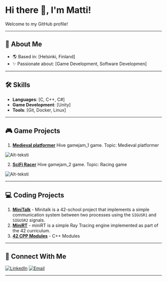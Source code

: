# Hi there 👋, I'm Matti!

Welcome to my GitHub profile!

---

## 🚀 About Me
- 🌎 Based in: [Helsinki, Finland]
- ✨ Passionate about: [Game Development, Software Developmen]

---

## 🛠️ Skills
- **Languages**: [C, C++, C#]
- **Game Development**: [Unity]
- **Tools**: [Git, Docker, Linux]

---

## 🎮 Game Projects
1. [**Medieval platformer**](https://github.com/MRinkinen/Hive_GameJam_1_Medieval_Platformer) Hive gamejam_1 game. Topic: Medieval platformer
   
![Alt-teksti](MediEvalGIF.gif)


2. [**SciFi Racer**](https://github.com/MRinkinen/Hive_GameJam_2_SciFi_Racer) Hive gamejam_2 game. Topic: Racing game

![Alt-teksti](ScifiRacerGIF.gif)

---

## 💻 Coding Projects
1. [**MiniTalk**](https://github.com/MRinkinen/ft_minitalk) - Minitalk is a 42-school project that implements a simple communication system between two processes using the `SIGUSR1` and `SIGUSR2` signals.
2. [**MiniRT**](https://github.com/MRinkinen/miniRT_collab) - miniRT is a simple Ray Tracing engine implemented as part of the 42 curriculum.
3. [**42 CPP Modules**](https://github.com/MRinkinen/CPP_Modules) - C++ Modules


---

## 📧 Connect With Me
[![LinkedIn](https://img.shields.io/badge/-LinkedIn-blue?style=flat&logo=linkedin)]([https://www.linkedin.com/in/your-linkedin](https://www.linkedin.com/in/matti-rinkinen-6a819322b/))
[![Email](https://img.shields.io/badge/-Email-red?style=flat&logo=gmail)](mailto:mattirinkinen@gmail.com)

---
<!--
# Hi there 👋, I'm [Your Name]!

Welcome to my GitHub profile! I'm a passionate [Your Profession/Role] who loves exploring new technologies and building innovative projects. Feel free to explore my repositories and connect with me!

---

## 🚀 About Me
- 🌎 Based in: [Your Location]
- ✨ Passionate about: [e.g., Game Development, Open Source, AI]
- 🌟 Goals for 2025: [Your professional goals]
- ⚡ Fun Fact: [Something unique about you]

---

## 🛠️ Skills
- **Languages**: [C, C++, C#]
- **Game Development**: [Unity]
- **Tools**: [Git, Docker, Linux]

---

## 🎮 Game Projects
1. [**SciFi Racer**](https://github.com/MRinkinen/Hive_GameJam_2_SciFi_Racer) Hive gamejam game
2. [**Pixel Adventure**](https://github.com/username/pixel-adventure) - A pixel-art platformer created with Godot Engine.
3. [**Racing Rivals**](https://github.com/username/racing-rivals) - A high-speed multiplayer racing game using Unreal Engine.
4. [**Dungeon Crawler**](https://github.com/username/dungeon-crawler) - A procedurally generated dungeon game with roguelike mechanics.
5. [**VR Escape Room**](https://github.com/username/vr-escape-room) - An immersive escape room experience designed for VR platforms.

---

## 💻 Coding Projects
1. [**Task Master**](https://github.com/MRinkinen/ft_minitalk) - Minitalk is a 42-school project that implements a simple communication system between two processes using the `SIGUSR1` and `SIGUSR2` signals.
2. [**Weather Wizard**](https://github.com/username/weather-wizard) - A weather forecasting app using Python and Flask.
3. [**Portfolio Website**](https://github.com/username/portfolio-website) - A personal portfolio site showcasing my work (HTML/CSS/JS).
4. [**Algo Visualizer**](https://github.com/username/algo-visualizer) - A tool for visualizing algorithms like sorting and pathfinding.
5. [**Chat App**](https://github.com/username/chat-app) - A real-time chat application with WebSocket support.

---

## 📧 Connect With Me
[![LinkedIn](https://img.shields.io/badge/-LinkedIn-blue?style=flat&logo=linkedin)]([https://www.linkedin.com/in/your-linkedin](https://www.linkedin.com/in/matti-rinkinen-6a819322b/))
[![Email](https://img.shields.io/badge/-Email-red?style=flat&logo=gmail)](mailto:mattirinkinen@gmail.com)

---

Feel free to explore and reach out if you'd like to collaborate on any projects!
-->

